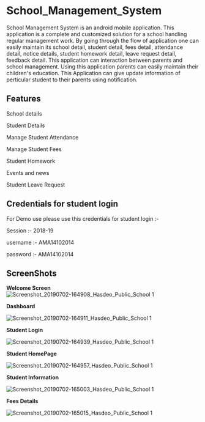 # School_Management_System

School Management System is an android mobile application. This application is a complete and customized solution for a school handling regular management work. By going through the flow of application one can easily maintain its school detail, student detail, fees detail, attendance detail, notice details, student homework detail, leave request detail, feedback detail. This application can interaction between parents and school management. Using this application parents can easily maintain their children's education. This Application can give update information of perticular student to their parents using notification. 

## Features

School details

Student Details

Manage Student Attendance

Manage Student Fees

Student Homework

Events and news

Student Leave Request

## Credentials for student login

For Demo use please use this credentials for student login :- 

Session :- 2018-19

username :- AMA14102014 

password :- AMA14102014

## ScreenShots

**Welcome Screen**
![Screenshot_20190702-164908_Hasdeo_Public_School 1](https://user-images.githubusercontent.com/52168590/60510187-74f5ee00-9cec-11e9-9ab0-012f213155ea.jpg)

**Dashboard**

![Screenshot_20190702-164911_Hasdeo_Public_School 1](https://user-images.githubusercontent.com/52168590/60510254-a1116f00-9cec-11e9-89e3-9ad08ea6db99.jpg)


**Student Login**

![Screenshot_20190702-164939_Hasdeo_Public_School 1](https://user-images.githubusercontent.com/52168590/60510318-c1412e00-9cec-11e9-9709-7909b8ce493f.jpg)

**Student HomePage**

![Screenshot_20190702-164957_Hasdeo_Public_School 1](https://user-images.githubusercontent.com/52168590/60510456-0e250480-9ced-11e9-9b97-a2f694d5b499.jpg)

**Student Information**

![Screenshot_20190702-165003_Hasdeo_Public_School 1](https://user-images.githubusercontent.com/52168590/60510530-37de2b80-9ced-11e9-8469-5cf13f9dd62a.jpg)

**Fees Details**

![Screenshot_20190702-165015_Hasdeo_Public_School 1](https://user-images.githubusercontent.com/52168590/60510734-c783da00-9ced-11e9-910a-24ec0a97105e.jpg)

